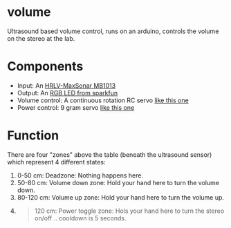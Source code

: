 volume
======

Ultrasound based volume control, runs on an arduino, controls the volume on the stereo at the lab.

Components
==========

  * Input: An [HRLV-MaxSonar MB1013](http://www.maxbotix.com/Ultrasonic_Sensors/MB1013.htm)
  * Output: An [RGB LED from sparkfun](https://www.sparkfun.com/products/105)
  * Volume control: A continuous rotation RC servo [like this one](https://www.sparkfun.com/products/9347)
  * Power control: 9 gram servo [like this one](http://www.hobbyking.com/hobbyking/store/__662__HXT900_9g_1_6kg_12sec_Micro_Servo.html)

Function
========

There are four "zones" above the table (beneath the ultrasound sensor) which represent 4 different states:

1. 0-50 cm: Deadzone: Nothing happens here.
2. 50-80 cm: Volume down zone: Hold your hand here to turn the volume down.
3. 80-120 cm: Volume up zone: Hold your hand here to turn the volume up.
4. >120 cm: Power toggle zone: Hols your hand here to turn the stereo on/off .. cooldown is 5 seconds.